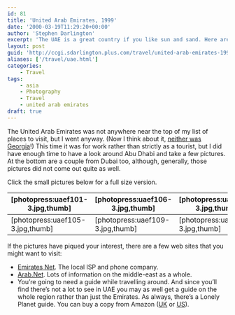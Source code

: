 ```yaml
---
id: 81
title: 'United Arab Emirates, 1999'
date: '2000-03-19T11:29:20+00:00'
author: 'Stephen Darlington'
excerpt: 'The UAE is a great country if you like sun and sand. Here are the pictures. '
layout: post
guid: 'http://ccgi.sdarlington.plus.com/travel/united-arab-emirates-1999.html'
aliases: ['/travel/uae.html']
categories:
    - Travel
tags:
    - asia
    - Photography
    - Travel
    - united arab emirates
draft: true
---
```


The United Arab Emirates was not anywhere near the top of my list of places to visit, but I went anyway. (Now I think about it, [neither was Georgia](/travel/georgia.html)!) This time it was for work rather than strictly as a tourist, but I did have enough time to have a look around Abu Dhabi and take a few pictures. At the bottom are a couple from Dubai too, although, generally, those pictures did not come out quite as well.

Click the small pictures below for a full size version.

| \[photopress:uaef101-3.jpg,thumb\] | \[photopress:uaef106-3.jpg,thumb\] | \[photopress:uaef103-3.jpg,thumb\] | \[photopress:uaef104-3.jpg,thumb\] |
|---|---|---|---|
| \[photopress:uaef105-3.jpg,thumb\] | \[photopress:uaef109-3.jpg,thumb\] | \[photopress:uaef201-3.jpg,thumb\] | \[photopress:uaef202-3.jpg,thumb\] |

If the pictures have piqued your interest, there are a few web sites that you might want to visit:

- [Emirates Net](http://www.emirates.net.ae). The local ISP and phone company.
- [Arab.Net](http://www.arab.net). Lots of information on the middle-east as a whole.
- You’re going to need a guide while travelling around. And since you’ll find there’s not a lot to see in UAE you may as well get a guide on the whole region rather than just the Emirates. As always, there’s a Lonely Planet guide. You can buy a copy from Amazon ([UK](http://www.amazon.co.uk/exec/obidos/ASIN/0864427018/zx81orguk) or [US](http://www.amazon.com/exec/obidos/ASIN/0864427018/zx81orguk00)).